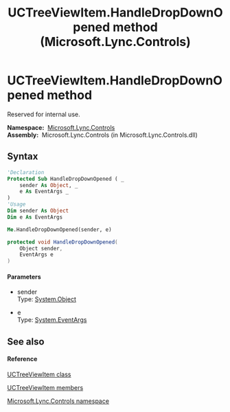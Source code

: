 ﻿---
title: UCTreeViewItem.HandleDropDownOpened method  (Microsoft.Lync.Controls)
TOCTitle: 'HandleDropDownOpened method '
ms:assetid: M:Microsoft.Lync.Controls.UCTreeViewItem.HandleDropDownOpened(System.Object,System.EventArgs)_DI_3_UC_OCS14MrefLyncWPF
ms:mtpsurl: https://msdn.microsoft.com/en-us/library/microsoft.lync.controls.uctreeviewitem.handledropdownopened(v=office.15)
ms:contentKeyID: 48600947
ms.date: 07/28/2014
mtps_version: v=office.15
f1_keywords:
- Microsoft.Lync.Controls.UCTreeViewItem.HandleDropDownOpened
dev_langs:
- CSharp
- JScript
- VB
- other
---

# UCTreeViewItem.HandleDropDownOpened method

Reserved for internal use.

**Namespace:**  [Microsoft.Lync.Controls](microsoft-lync-controls-namespace_1.md)  
**Assembly:**  Microsoft.Lync.Controls (in Microsoft.Lync.Controls.dll)

## Syntax

``` vb
'Declaration
Protected Sub HandleDropDownOpened ( _
    sender As Object, _
    e As EventArgs _
)
'Usage
Dim sender As Object
Dim e As EventArgs

Me.HandleDropDownOpened(sender, e)
```

``` csharp
protected void HandleDropDownOpened(
    Object sender,
    EventArgs e
)
```

#### Parameters

  - sender  
    Type: [System.Object](http://msdn2.microsoft.com/en-us/library/e5kfa45b)  

<!-- end list -->

  - e  
    Type: [System.EventArgs](http://msdn2.microsoft.com/en-us/library/118wxtk3)  

## See also

#### Reference

[UCTreeViewItem class](uctreeviewitem-class-microsoft-lync-controls_1.md)

[UCTreeViewItem members](uctreeviewitem-members-microsoft-lync-controls_1.md)

[Microsoft.Lync.Controls namespace](microsoft-lync-controls-namespace_1.md)

